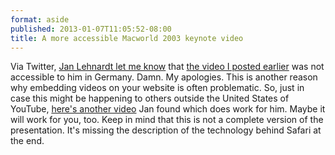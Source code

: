 ```yaml
---
format: aside
published: 2013-01-07T11:05:52-08:00
title: A more accessible Macworld 2003 keynote video
---
```

Via Twitter, [Jan Lehnardt let me know](https://twitter.com/janl/status/288335969353089024) that [the video I posted earlier](/2013/01/07/macworld-2003-keynote/) was not accessible to him in Germany. Damn. My apologies. This is another reason why embedding videos on your website is often problematic. So, just in case this might be happening to others outside the United States of YouTube, [here's another video](https://www.youtube.com/watch?v=T_ZNXQujgXw) Jan found which does work for him. Maybe it will work for you, too. Keep in mind that this is not a complete version of the presentation. It's missing the description of the technology behind Safari at the end.
